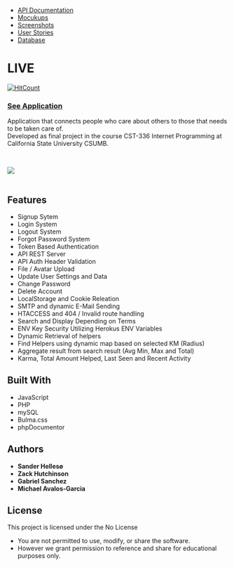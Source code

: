 <ul>
<li><a href ="https://demoliveapp.herokuapp.com/docs/api/" target="_blank">API Documentation</a></li>
<li><a href ="https://github.com/sanderhelleso/live/blob/master/mockups/README.md" target="_blank">Mocukups</a></li>
<li><a href ="https://github.com/sanderhelleso/live/blob/master/screenshots/README.md" target="_blank">Screenshots</a></li>
<li><a href ="https://github.com/sanderhelleso/live/blob/master/mockups/Live%252FUserstroy.pdf" target="_blank">User Stories</a></li>
<li><a href ="https://github.com/sanderhelleso/live/blob/master/database/README.md" target="_blank">Database</a></li>
</ul>

# LIVE

[![HitCount](http://hits.dwyl.io/sanderhelleso/live.svg)](http://hits.dwyl.io/sanderhelleso/live)

<h3><a href="https://demoliveapp.herokuapp.com/">See Application</a></h3>

Application that connects people who care about others to those that needs to be taken care of.<br>
Developed as final project in the course CST-336 Internet Programming at California State University CSUMB.
<br>

<br>

<img src="https://github.com/sanderhelleso/live/blob/master/public/img/readme/preview.gif"></img>
<br>
<br>


## Features
* Signup Sytem
* Login System
* Logout System
* Forgot Password System
* Token Based Authentication
* API REST Server
* API Auth Header Validation
* File / Avatar Upload
* Update User Settings and Data
* Change Password
* Delete Account
* LocalStorage and Cookie Releation
* SMTP and dynamic E-Mail Sending
* HTACCESS and 404 / Invalid route handling
* Search and Display Depending on Terms
* ENV Key Security Utilizing Herokus ENV Variables
* Dynamic Retrieval of helpers
* Find Helpers using dynamic map based on selected KM (Radius)
* Aggregate result from search result (Avg Min, Max and Total)
* Karma, Total Amount Helped, Last Seen and Recent Activity


## Built With

* JavaScript
* PHP
* mySQL
* Bulma.css
* phpDocumentor

## Authors

* **Sander Hellesø**
* **Zack Hutchinson**
* **Gabriel Sanchez**
* **Michael Avalos-Garcia**

## License

This project is licensed under the No License
 * You are not permitted to use, modify, or share the software. 
 * However we grant permission to reference and share for educational purposes only.
